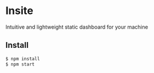 # Insite

Intuitive and lightweight static dashboard for your machine

## Install

```bash
$ npm install
$ npm start
```
